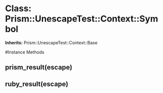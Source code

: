 # Class: Prism::UnescapeTest::Context::Symbol
**Inherits:** Prism::UnescapeTest::Context::Base
    




#Instance Methods
## prism_result(escape) [](#method-i-prism_result)

## ruby_result(escape) [](#method-i-ruby_result)

